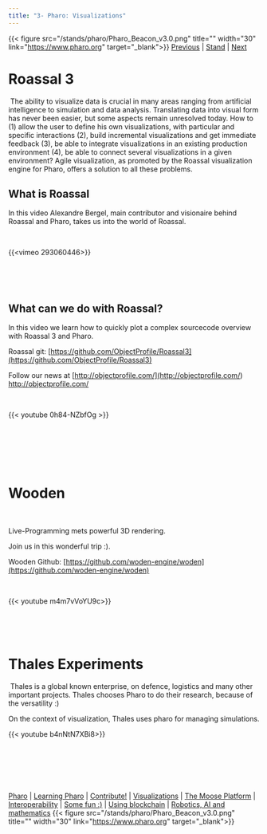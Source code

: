 ```yaml
---
title: "3- Pharo: Visualizations"
--- 
```

{{< figure src="/stands/pharo/Pharo_Beacon_v3.0.png" title="" width="30" link="https://www.pharo.org" target="_blank">}}
[Previous](/stands/pharo/contribute-pharo) | [Stand](/stands/pharo) | [Next](/stands/pharo/pharo-software-analysis) 
​​​​​

Roassal 3 
==========

​​​​​
The ability to visualize data is crucial in many areas ranging from artificial intelligence to simulation and data analysis. Translating data into visual form has never been easier, but some aspects remain unresolved today. How to (1) allow the user to define his own visualizations, with particular and specific interactions (2), build incremental visualizations and get immediate feedback (3), be able to integrate visualizations in an existing production environment (4), be able to connect several visualizations in a given environment? Agile visualization, as promoted by the Roassal visualization engine for Pharo, offers a solution to all these problems.

What is Roassal
---------------
In this video Alexandre Bergel, main contributor and visionaire behind Roassal and Pharo, takes us into the world of Roassal.




​​​​​


{{<vimeo 293060446>}}





​​​​​





​​​​​

What can we do with Roassal?
----------------------------





In this video we learn how to quickly plot a complex sourcecode overview with Roassal 3 and Pharo. 

Roassal git: [https://github.com/ObjectProfile/Roassal3](https://github.com/ObjectProfile/Roassal3)

Follow our news at [http://objectprofile.com/​](http://objectprofile.com/​ ) http://objectprofile.com/​ 





​​​​​


{{< youtube 0h84-NZbfOg >}}



​​​​​

​​​​​


​​​​​

Wooden
=======


​​​​​


Live-Programming mets powerful 3D rendering. 

Join us in this wonderful trip :).

Wooden Github: 
[https://github.com/woden-engine/woden​](https://github.com/woden-engine/woden​)



​​​​​

{{< youtube m4m7vVoYU9c>}}









​​​​​



​​​​​




Thales Experiments
==================

​​​​​
Thales is a global known enterprise, on defence, logistics and many other important projects. 
Thales chooses Pharo to do their research, because of the versatility :) 

On the context of visualization, Thales uses pharo for managing simulations.


{{< youtube b4nNtN7XBi8>}}






​​​​​

​​​​​


​​​​​




[Pharo](/stands/pharo/pharo) 
| [Learning Pharo](/stands/pharo/learning-pharo) 
| [Contribute!](/stands/pharo/contribute-pharo)
| [Visualizations](/stands/pharo/visualfwk)
| [The Moose Platform](/stands/pharo/pharo-software-analysis)
| [Interoperability](/stands/pharo/pharojs)
| [Some fun :)](/stands/pharo/fun-with-pharo)
| [Using blockchain](/stands/pharo/pharo-blockchain)
| [Robotics, AI and mathematics](/stands/pharo/pharo-robotics)
{{< figure src="/stands/pharo/Pharo_Beacon_v3.0.png" title="" width="30" link="https://www.pharo.org" target="_blank">}}
